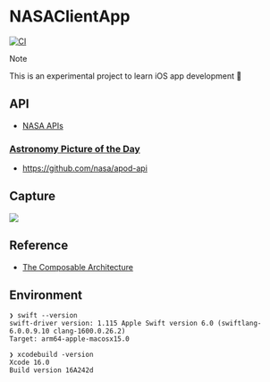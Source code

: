 # NASAClientApp

[![CI](https://github.com/ski-u/nasa-client-app/actions/workflows/tests.yml/badge.svg)](https://github.com/ski-u/nasa-client-app/actions/workflows/tests.yml)

> [!note]
> This is an experimental project to learn iOS app development :apple:

## API
- [NASA APIs](https://api.nasa.gov)

### [Astronomy Picture of the Day](https://apod.nasa.gov/apod/astropix.html)
- https://github.com/nasa/apod-api

## Capture
![](https://github.com/ski-u/NASAClientApp/assets/37182704/ff5aff04-b225-419d-b7ab-e201f74fef40)

## Reference
- [The Composable Architecture](https://github.com/pointfreeco/swift-composable-architecture)

## Environment
```
❯ swift --version
swift-driver version: 1.115 Apple Swift version 6.0 (swiftlang-6.0.0.9.10 clang-1600.0.26.2)
Target: arm64-apple-macosx15.0
```

```
❯ xcodebuild -version
Xcode 16.0
Build version 16A242d
```
